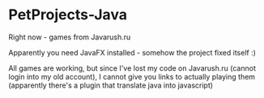 # PetProjects-Java
Right now - games from Javarush.ru

Apparently you need JavaFX installed - somehow the project fixed itself :) 

All games are working, but since I've lost my code on Javarush.ru (cannot login into my old account), I cannot give
 you links to actually playing them (apparently there's a plugin that translate java into javascript)
